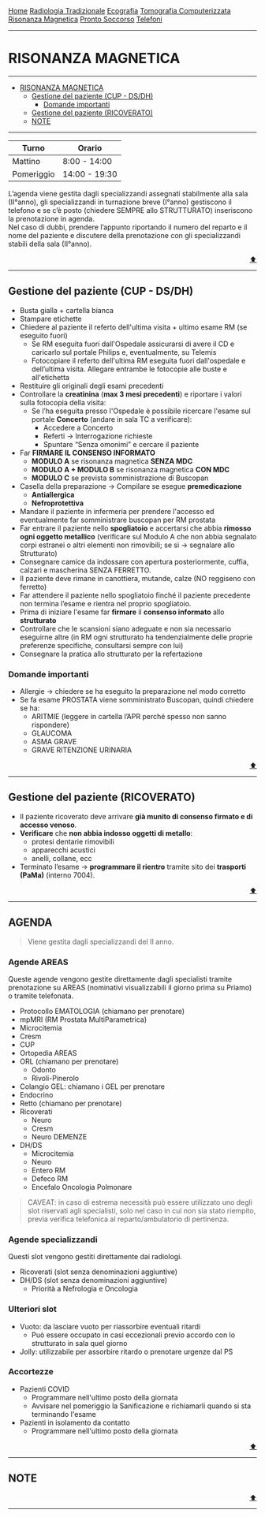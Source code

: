 <div class="topnav">
  <a href="index.html">Home</a>
  <a href="radiologia_tradizionale.html">Radiologia Tradizionale</a>
  <a href="ecografia.html">Ecografia</a>
  <a href="tomografia_computerizzata.html">Tomografia Computerizzata</a>
  <a href="risonanza_magnetica.html">Risonanza Magnetica</a>
  <a href="pronto_soccorso.html">Pronto Soccorso</a>
  <a href="contatti.html">Telefoni</a>
</div>

- - -

# **RISONANZA MAGNETICA**

- - -

- [RISONANZA MAGNETICA]()
  - [Gestione del paziente (CUP - DS/DH)](#gestione-del-paziente-cup---dsdh)
    - [Domande importanti](#domande-importanti)
  - [Gestione del paziente (RICOVERATO)](#gestione-del-paziente-ricoverato)
  - [NOTE](#note)

- - -

| Turno      | Orario        |
| ---------- | ------------- |
| Mattino    | 8:00 - 14:00  |
| Pomeriggio | 14:00 - 19:30 |

L’agenda viene gestita dagli specializzandi assegnati stabilmente alla sala (II°anno), gli specializzandi in turnazione breve (I°anno) gestiscono il telefono e se c’è posto (chiedere SEMPRE allo STRUTTURATO) inseriscono la prenotazione in agenda.  
Nel caso di dubbi, prendere l’appunto riportando il numero del reparto e il nome del paziente e discutere della prenotazione con gli specializzandi stabili della sala (II°anno).  

<div style="text-align: right">
<a href="#risonanza-magnetica">⬆️</a>
</div>

---

## Gestione del paziente (CUP - DS/DH)

- Busta gialla + cartella bianca
- Stampare etichette
- Chiedere al paziente il referto dell'ultima visita + ultimo esame RM (se eseguito fuori)
  - Se RM eseguita fuori dall'Ospedale assicurarsi di avere il CD e caricarlo sul portale Philips e, eventualmente, su Telemis
  - Fotocopiare il referto dell'ultima RM eseguita fuori dall'ospedale e dell’ultima visita. Allegare entrambe le fotocopie alle buste e all'etichetta
- Restituire gli originali degli esami precedenti
- Controllare la **creatinina** (**max 3 mesi precedenti**) e riportare i valori sulla fotocopia della visita:
  - Se l’ha eseguita presso l'Ospedale è possibile ricercare l'esame sul portale **Concerto** (andare in sala TC a verificare):
    - Accedere a Concerto
    - Referti → Interrogazione richieste
    - Spuntare “Senza omonimi” e cercare il paziente
- Far **FIRMARE IL CONSENSO INFORMATO**
  - **MODULO A** se risonanza magnetica **SENZA MDC**
  - **MODULO A + MODULO B** se risonanza magnetica **CON MDC**
  - **MODULO C** se prevista somministrazione di Buscopan
- Casella della preparazione → Compilare se esegue **premedicazione**
  - **Antiallergica**
  - **Nefroprotettiva**
- Mandare il paziente in infermeria per prendere l'accesso ed eventualmente far somministrare buscopan per RM prostata
- Far entrare il paziente nello **spogliatoio** e accertarsi che abbia **rimosso ogni oggetto metallico** (verificare sul Modulo A che non abbia segnalato corpi estranei o altri elementi non rimovibili; se sì → segnalare allo Strutturato)
- Consegnare camice da indossare con apertura posteriormente, cuffia, calzari e mascherina SENZA FERRETTO.
- Il paziente deve rimane in canottiera, mutande, calze (NO reggiseno con ferretto) 
- Far attendere il paziente nello spogliatoio finché il paziente precedente non termina l’esame e rientra nel proprio spogliatoio.
- Prima di iniziare l'esame far **firmare** il **consenso informato** allo **strutturato**
- Controllare che le scansioni siano adeguate e non sia necessario eseguirne altre (in RM ogni strutturato ha tendenzialmente delle proprie preferenze specifiche, consultarsi sempre con lui)
- Consegnare la pratica allo strutturato per la refertazione

### Domande importanti

- Allergie → chiedere se ha eseguito la preparazione nel modo corretto
- Se fa esame PROSTATA viene somministrato Buscopan, quindi chiedere se ha:
  - ARITMIE (leggere in cartella l’APR perché spesso non sanno rispondere)
  - GLAUCOMA
  - ASMA GRAVE
  - GRAVE RITENZIONE URINARIA

<div style="text-align: right">
<a href="#risonanza-magnetica">⬆️</a>
</div>

---

## Gestione del paziente (RICOVERATO)

- Il paziente ricoverato deve arrivare **già munito di consenso firmato e di accesso venoso**.
- **Verificare** che **non abbia indosso oggetti di metallo**: 
  - protesi dentarie rimovibili
  - apparecchi acustici
  - anelli, collane, ecc
- Terminato l’esame → **programmare il rientro** tramite sito dei **trasporti (PaMa)** (interno 7004).

<div style="text-align: right">
<a href="#risonanza-magnetica">⬆️</a>
</div>

---

## AGENDA

> Viene gestita dagli specializzandi del II anno.

### Agende AREAS

Queste agende vengono gestite direttamente dagli specialisti tramite prenotazione su AREAS (nominativi visualizzabili il giorno prima su Priamo) o tramite telefonata.

- Protocollo EMATOLOGIA (chiamano per prenotare)
- mpMRI (RM Prostata MultiParametrica)
- Microcitemia
- Cresm
- CUP
- Ortopedia AREAS
- ORL (chiamano per prenotare)
  - Odonto
  - Rivoli-Pinerolo
- Colangio GEL: chiamano i GEL per prenotare
- Endocrino
- Retto (chiamano per prenotare)
- Ricoverati
  - Neuro
  - Cresm
  - Neuro DEMENZE
- DH/DS
  - Microcitemia
  - Neuro
  - Entero RM
  - Defeco RM
  - Encefalo Oncologia Polmonare

> CAVEAT: in caso di estrema necessità può essere utilizzato uno degli slot riservati agli specialisti, solo nel caso in cui non sia stato riempito, previa verifica telefonica al reparto/ambulatorio di pertinenza.

### Agende specializzandi

Questi slot vengono gestiti direttamente dai radiologi. 

- Ricoverati (slot senza denominazioni aggiuntive)
- DH/DS (slot senza denominazioni aggiuntive)
  - Priorità a Nefrologia e Oncologia

### Ulteriori slot

- Vuoto: da lasciare vuoto per riassorbire eventuali ritardi
  - Può essere occupato in casi eccezionali previo accordo con lo strutturato in sala quel giorno
- Jolly: utilizzabile per assorbire ritardo o prenotare urgenze dal PS

### Accortezze

- Pazienti COVID
  - Programmare nell'ultimo posto della giornata
  - Avvisare nel pomeriggio la Sanificazione e richiamarli quando si sta terminando l'esame
- Pazienti in isolamento da contatto
  - Programmare nell'ultimo posto della giornata

<div style="text-align: right">
<a href="#risonanza-magnetica">⬆️</a>
</div>

---

## NOTE


<div style="text-align: right">
<a href="#risonanza-magnetica">⬆️</a>
</div>

---